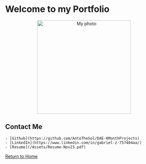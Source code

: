 # Welcome to my Portfolio

<p align="center">
  <img src="/assets/Headshot.jpg" alt="My photo" width="300">
</p>



## Contact Me

    - [Github](https://github.com/AntoTheSol/DAE-6MonthProjects)
    - [LinkedIn](https://www.linkedin.com/in/gabriel-z-757404aa/)
    - [Resume](/Assets/Resume-Nov23.pdf)


[Return to Home](./index.md)